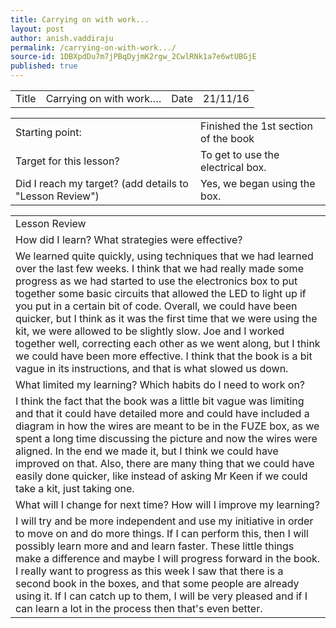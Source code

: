 ```yaml
---
title: Carrying on with work...
layout: post
author: anish.vaddiraju
permalink: /carrying-on-with-work.../
source-id: 1DBXpdDu7m7jPBqDyjmK2rgw_2CwlRNk1a7e6wtUBGjE
published: true
---
```

<table>
  <tr>
    <td>Title</td>
    <td>Carrying on with work….</td>
    <td>Date</td>
    <td>21/11/16</td>
  </tr>
</table>


<table>
  <tr>
    <td>Starting point:</td>
    <td>Finished the 1st section of the book</td>
  </tr>
  <tr>
    <td>Target for this lesson?</td>
    <td>To get to use the electrical box.</td>
  </tr>
  <tr>
    <td>Did I reach my target? 
(add details to "Lesson Review")</td>
    <td>Yes, we began using the box.</td>
  </tr>
</table>


<table>
  <tr>
    <td>Lesson Review</td>
  </tr>
  <tr>
    <td>How did I learn? What strategies were effective? </td>
  </tr>
  <tr>
    <td>We learned quite quickly, using techniques that we had learned over the last few weeks. I think that we had really made some progress as we had started to use the electronics box to put together some basic circuits that allowed the LED to light up if you put in a certain bit of code. Overall, we could have been quicker, but I think as it was the first time that we were using the kit, we were allowed to be slightly slow. Joe and I worked together well, correcting each other as we went along, but I think we could have been more effective. I think that the book is a bit vague in its instructions, and that is what slowed us down.</td>
  </tr>
  <tr>
    <td>What limited my learning? Which habits do I need to work on? </td>
  </tr>
  <tr>
    <td>I think the fact that the book was a little bit vague was limiting and that it could have detailed more and could have included a diagram in how the wires are meant to be in the FUZE box, as we spent a long time discussing the picture and now the wires were aligned. In the end we made it, but I think we could have improved on that. Also, there are many thing that we could have easily done quicker, like instead of asking Mr Keen if we could take a kit, just taking one. </td>
  </tr>
  <tr>
    <td>What will I change for next time? How will I improve my learning?</td>
  </tr>
  <tr>
    <td>I will try and be more independent and use my initiative in order to move on and do more things. If I can perform this, then I will possibly learn more and and learn faster. These little things make a difference and maybe I will progress forward in the book. I really want to progress as this week I saw that there is a second book in the boxes, and that some people are already using it. If I can catch up to them, I will be very pleased and if I can learn a lot in the process then that's even better.</td>
  </tr>
</table>


